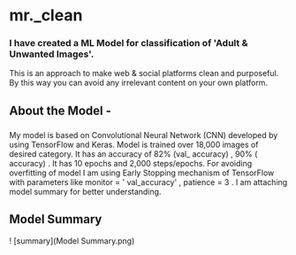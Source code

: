 # mr._clean
### I have created a ML Model for classification of 'Adult & Unwanted Images'.
This is an approach to make web & social platforms clean and purposeful. By this way you can avoid any irrelevant content on your own platform.
###

## About the Model -

###
My model is based on Convolutional Neural Network (CNN) developed by using TensorFlow and Keras. Model is trained over 18,000 images of desired category. 
It has an accuracy of 82% (val_ accuracy) , 90% ( accuracy) . 
It has 10 epochs and 2,000 steps/epochs. 
For avoiding overfitting of model I am using Early Stopping mechanism of TensorFlow with parameters like monitor = ' val_accuracy' , patience = 3 .
I am attaching model summary for better understanding.
###

## Model Summary

! [summary](Model Summary.png)
